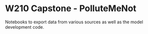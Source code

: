 # W210 Capstone - PolluteMeNot
Notebooks to export data from various sources as well as the model development code.
